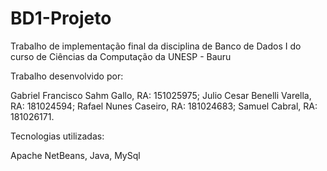 # BD1-Projeto
Trabalho de implementação final da disciplina de Banco de Dados I do curso de Ciências da Computação da UNESP - Bauru

Trabalho desenvolvido por:

Gabriel Francisco Sahm Gallo, RA: 151025975;
Julio Cesar Benelli Varella,  RA: 181024594;
Rafael Nunes Caseiro,         RA: 181024683;
Samuel Cabral,                RA: 181026171.

Tecnologias utilizadas:

Apache NetBeans, Java, MySql
